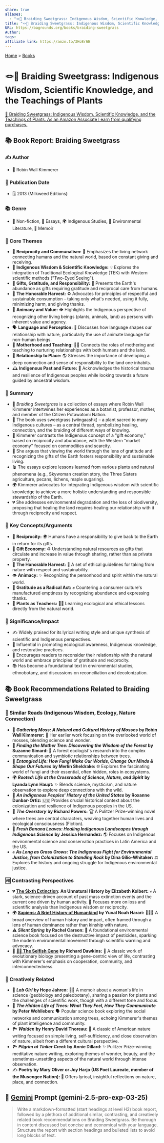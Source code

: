```yaml
---
share: true
aliases:
  - "🪢🌾 Braiding Sweetgrass: Indigenous Wisdom, Scientific Knowledge, and the Teachings of Plants"
title: "🪢🌾 Braiding Sweetgrass: Indigenous Wisdom, Scientific Knowledge, and the Teachings of Plants"
URL: https://bagrounds.org/books/braiding-sweetgrass
Author: 
tags: 
affiliate link: https://amzn.to/3Ho8r6E
---
```

[Home](../index.md) > [Books](./index.md)  
# 🪢🌾 Braiding Sweetgrass: Indigenous Wisdom, Scientific Knowledge, and the Teachings of Plants  
[🛒 Braiding Sweetgrass: Indigenous Wisdom, Scientific Knowledge, and the Teachings of Plants. As an Amazon Associate I earn from qualifying purchases.](https://amzn.to/3Ho8r6E)  
  
## 📚 Book Report: Braiding Sweetgrass  
  
### ✍️ Author  
* 👤 Robin Wall Kimmerer  
  
### 📅 Publication Date  
* 🗓️ 2013 (Milkweed Editions)  
  
### 📚 Genre  
* 📖 Non-fiction, 📝 Essays, 🌍 Indigenous Studies, 🌳 Environmental Literature, 📖 Memoir  
  
### 🌿 Core Themes  
* 🌱 **Reciprocity and Communalism:** 🤝 Emphasizes the living network connecting humans and the natural world, based on constant giving and receiving.  
* 🧠 **Indigenous Wisdom & Scientific Knowledge:** 💡 Explores the integration of Traditional Ecological Knowledge (TEK) with Western scientific methods ("Two-Eyed Seeing").  
* 🎁 **Gifts, Gratitude, and Responsibility:** 🙏 Presents the Earth's abundance as gifts requiring gratitude and reciprocal care from humans.  
* 🌾 **The Honorable Harvest:** ♻️ Advocates for principles of respectful and sustainable consumption – taking only what's needed, using it fully, minimizing harm, and giving thanks.  
* 🌳 **Animacy and Value:** 👁️ Highlights the Indigenous perspective of recognizing other living beings (plants, animals, land) as persons with inherent value and agency.  
* 🗣️ **Language and Perception:** 💬 Discusses how language shapes our relationship with nature, particularly the use of animate language for non-human beings.  
* 🤱 **Motherhood and Teaching:** 👩‍🏫 Connects the roles of mothering and teaching to nurturing relationships with both humans and the land.  
* 📍 **Relationship to Place:** 🌎 Stresses the importance of developing a deep connection and sense of responsibility to the land one inhabits.  
* 🕰️ **Indigenous Past and Future:** 📜 Acknowledges the historical trauma and resilience of Indigenous peoples while looking towards a future guided by ancestral wisdom.  
  
### 📝 Summary  
* 🌾 *Braiding Sweetgrass* is a collection of essays where Robin Wall Kimmerer intertwines her experiences as a botanist, professor, mother, and member of the Citizen Potawatomi Nation.  
* 🧵 The book uses sweetgrass (wiingaashk) – a plant sacred to many Indigenous cultures – as a central thread, symbolizing healing, connection, and the braiding of different ways of knowing.  
* 🔄 Kimmerer contrasts the Indigenous concept of a "gift economy," based on reciprocity and abundance, with the Western "market economy" focused on commodities and scarcity.  
* 🙏 She argues that viewing the world through the lens of gratitude and recognizing the gifts of the Earth fosters responsibility and sustainable living.  
* 🪴 The essays explore lessons learned from various plants and natural phenomena (e.g., Skywoman creation story, the Three Sisters agriculture, pecans, lichens, maple sugaring).  
* 🌍 Kimmerer advocates for integrating Indigenous wisdom with scientific knowledge to achieve a more holistic understanding and responsible stewardship of the Earth.  
* 💔 She addresses environmental degradation and the loss of biodiversity, proposing that healing the land requires healing our relationship with it through reciprocity and respect.  
  
### 🔑 Key Concepts/Arguments  
* 🤝 **Reciprocity:** 🌍 Humans have a responsibility to give back to the Earth in return for its gifts.  
* 🎁 **Gift Economy:** ♻️ Understanding natural resources as gifts that circulate and increase in value through sharing, rather than as private property.  
* 🌱 **The Honorable Harvest:** 🌿 A set of ethical guidelines for taking from nature with respect and sustainability.  
* 👁️ **Animacy:** ✨ Recognizing the personhood and spirit within the natural world.  
* 🙏 **Gratitude as a Radical Act:** ✊ Countering a consumer culture's manufactured emptiness by recognizing abundance and expressing thanks.  
* 🌳 **Plants as Teachers:** 👩‍🏫 Learning ecological and ethical lessons directly from the natural world.  
  
### 🌟 Significance/Impact  
* ✍️ Widely praised for its lyrical writing style and unique synthesis of scientific and Indigenous perspectives.  
* 🚀 Influential in promoting ecological awareness, Indigenous knowledge, and restorative practices.  
* 📖 Encourages readers to reconsider their relationship with the natural world and embrace principles of gratitude and reciprocity.  
* 📚 Has become a foundational text in environmental studies, ethnobotany, and discussions on reconciliation and decolonization.  
  
## 📚 Book Recommendations Related to Braiding Sweetgrass  
  
### 📖 Similar Reads (Indigenous Wisdom, Ecology, Nature Connection)  
* 🌿 ***Gathering Moss: A Natural and Cultural History of Mosses*** **by Robin Wall Kimmerer:** 🔬 Her earlier work focusing on the overlooked world of mosses, blending science and wonder.  
* 🌳 ***Finding the Mother Tree: Discovering the Wisdom of the Forest*** **by Suzanne Simard:** 🌲 A forest ecologist's research into the complex communication and symbiotic relationships between trees.  
* 🍄 ***Entangled Life: How Fungi Make Our Worlds, Change Our Minds & Shape Our Futures*** **by Merlin Sheldrake:** 🌐 Explores the fascinating world of fungi and their essential, often hidden, roles in ecosystems.  
* 🌍 ***Rooted: Life at the Crossroads of Science, Nature, and Spirit*** **by Lyanda Lynn Haupt:** ✨ Blends science, mysticism, and nature observation to explore deep connections with the wild.  
* 📜 ***An Indigenous Peoples' History of the United States*** **by Roxanne Dunbar-Ortiz:** 🇺🇸 Provides crucial historical context about the colonization and resilience of Indigenous peoples in the US.  
* 🌲 ***The Overstory*** **by Richard Powers:** 🏆 A Pulitzer Prize-winning novel where trees are central characters, weaving together human lives and ecological consciousness (Fiction).  
* 🍃 ***Fresh Banana Leaves: Healing Indigenous Landscapes through Indigenous Science*** **by Jessica Hernandez:** 🌎 Focuses on Indigenous environmental science and conservation practices in Latin America and the US.  
* ✊ ***As Long as Grass Grows: The Indigenous Fight for Environmental Justice, from Colonization to Standing Rock*** **by Dina Gilio-Whitaker:** ⚖️ Explores the history and ongoing struggle for Indigenous environmental justice.  
  
### 🆚 Contrasting Perspectives  
* 💔 **[The Sixth Extinction](./the-sixth-extinction.md): An Unnatural History** **by Elizabeth Kolbert:** 💀 A stark, science-driven account of past mass extinction events and the current one driven by human activity. 🔬 Focuses more on loss and scientific analysis than Indigenous wisdom or reciprocity.  
* 🌍 **[Sapiens: A Brief History of Humankind](./sapiens-a-brief-history-of-humankind.md)** **by Yuval Noah Harari:** 🧑‍🤝‍🧑 A broad overview of human history and impact, often framed through a lens of human dominance rather than kinship with nature.  
* ⚠️ ***Silent Spring*** **by Rachel Carson:** 🧪 A foundational environmental science book focused on the destructive impact of pesticides, sparking the modern environmental movement through scientific warning and advocacy.  
* 🧬 **[👤🧬 The Selfish Gene](./the-selfish-gene.md)** **by Richard Dawkins:** 🔬 A classic work of evolutionary biology presenting a gene-centric view of life, contrasting with Kimmerer's emphasis on cooperation, community, and interconnectedness.  
  
### 🎨 Creatively Related  
* 🔬 ***Lab Girl*** **by Hope Jahren:** 👩‍🔬 A memoir about a woman's life in science (geobiology and paleobotany), sharing a passion for plants and the challenges of scientific work, though with a different tone and focus.  
* 🌳 ***The Hidden Life of Trees: What They Feel, How They Communicate*** **by Peter Wohlleben:** 🗣️ Popular science book exploring the social networks and communication among trees, echoing Kimmerer's themes of plant intelligence and community.  
* 🏞️ ***Walden*** **by Henry David Thoreau:** 🚶 A classic of American nature writing focused on simple living, self-sufficiency, and close observation of nature, albeit from a different cultural perspective.  
* 🏞️ ***Pilgrim at Tinker Creek*** **by Annie Dillard:** ✨ Pulitzer Prize-winning meditative nature writing, exploring themes of wonder, beauty, and the sometimes-unsettling aspects of the natural world through intense observation.  
* ✍️ **Poetry by Mary Oliver or Joy Harjo (US Poet Laureate, member of the Muscogee Nation):** 📜 Offers lyrical, insightful reflections on nature, place, and connection.  
  
## 💬 [Gemini](../software/gemini.md) Prompt (gemini-2.5-pro-exp-03-25)  
> Write a markdown-formatted (start headings at level H2) book report, followed by a plethora of additional similar, contrasting, and creatively related book recommendations on Braiding Sweetgrass. Be thorough in content discussed but concise and economical with your language. Structure the report with section headings and bulleted lists to avoid long blocks of text.